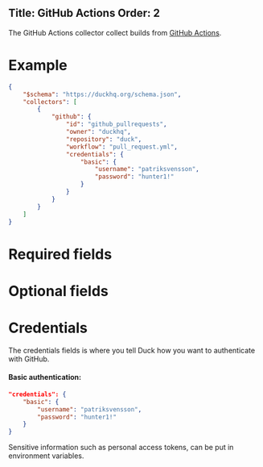 Title: GitHub Actions
Order: 2
---

The GitHub Actions collector collect builds from 
[GitHub Actions](https://github.com/features/actions).

# Example

```json
{
    "$schema": "https://duckhq.org/schema.json",
    "collectors": [
        {
            "github": {
                "id": "github_pullrequests",
                "owner": "duckhq",
                "repository": "duck",
                "workflow": "pull_request.yml",
                "credentials": {
                    "basic": {
                        "username": "patriksvensson",
                        "password": "hunter1!"
                    }
                }
            }
        }
    ]
}
```

# Required fields

<?# JsonSchema type=GitHubConfiguration required=true credentialsType=AzureDevOpsCredentials /?>

# Optional fields

<?# JsonSchema type=GitHubConfiguration required=false /?>

# Credentials

The credentials fields is where you tell Duck how you want to authenticate
with GitHub.

#### Basic authentication:

```json
"credentials": {
    "basic": {
        "username": "patriksvensson",
        "password": "hunter1!"
    }
}
```

<div class="alert alert-info" role="alert">
  <i class="fad fa-info-circle icon-web"></i> Sensitive information such as 
  personal access tokens, can be put in environment variables.
</div>
